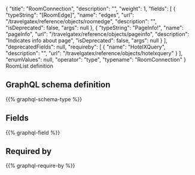 {
  "title": "RoomConnection",
  "description": "",
  "weight": 1,
  "fields": [
    {
      "typeString": "[RoomEdge]",
      "name": "edges",
      "url": "/travelgatex/reference/objects/roomedge",
      "description": "",
      "isDeprecated": false,
      "args": null
    },
    {
      "typeString": "PageInfo!",
      "name": "pageInfo",
      "url": "/travelgatex/reference/objects/pageinfo",
      "description": "Indicates info about page",
      "isDeprecated": false,
      "args": null
    }
  ],
  "deprecatedFields": null,
  "requireby": [
    {
      "name": "HotelXQuery",
      "description": "",
      "url": "/travelgatex/reference/objects/hotelxquery"
    }
  ],
  "enumValues": null,
  "operator": "type",
  "typename": "RoomConnection"
}
RoomList definition
## GraphQL schema definition

{{% graphql-schema-type %}}

## Fields

{{% graphql-field %}}

## Required by

{{% graphql-require-by %}}
